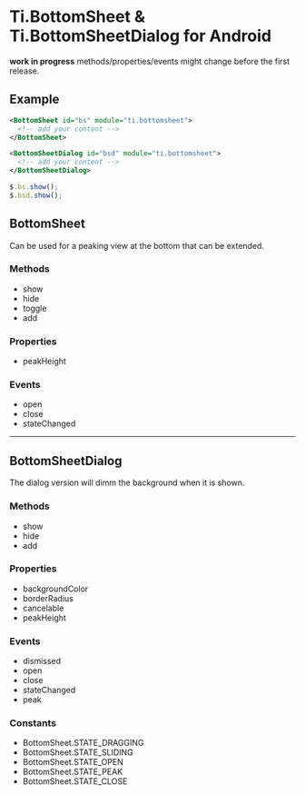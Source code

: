 # Ti.BottomSheet & Ti.BottomSheetDialog for Android


__work in progress__ methods/properties/events might change before the first release.


## Example

```xml
<BottomSheet id="bs" module="ti.bottomsheet">
  <!-- add your content -->
</BottomSheet>

<BottomSheetDialog id="bsd" module="ti.bottomsheet">
  <!-- add your content -->
</BottomSheetDialog>
```


```js
$.bs.show();
$.bsd.show();
```

## BottomSheet

Can be used for a peaking view at the bottom that can be extended.

### Methods

* show
* hide
* toggle
* add

### Properties

* peakHeight

### Events
* open
* close
* stateChanged

---
## BottomSheetDialog

The dialog version will dimm the background when it is shown.

### Methods

* show
* hide
* add

### Properties

* backgroundColor
* borderRadius
* cancelable
* peakHeight

### Events

* dismissed
* open
* close
* stateChanged
* peak

### Constants

* BottomSheet.STATE_DRAGGING
* BottomSheet.STATE_SLIDING
* BottomSheet.STATE_OPEN
* BottomSheet.STATE_PEAK
* BottomSheet.STATE_CLOSE
